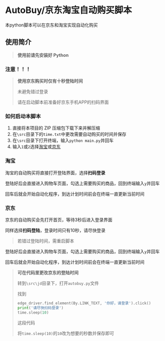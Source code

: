 # AutoBuy/京东淘宝自动购买脚本

本python脚本可以在京东和淘宝实现自动化购买

## 使用简介

> **使用前请先安装好 Python**

### 注意！！！
> **使用京东购买时仅有十秒登陆时间**
> 
> 未避免错过登录
> 
> 请在启动脚本前准备好京东手机APP的扫码界面

### 如何启动本脚本

1. 直接将本项目的 ZIP 压缩包下载下来并解压缩
2. 在`\src`目录下的`time.txt`中更改需要自动购买的时间并保存
3. 在`\src`目录下打开终端，输入`python main.py`并回车
4. 输入`1`或`2`选择[淘宝](#淘宝)或[京东](#京东)

### 淘宝

淘宝的自动购买将直接打开登陆界面，选择**扫码登录**

登陆好后会直接进入购物车页面，勾选上需要购买的商品，回到终端输入`y`并回车

回车后就会开始自动化程序，到达计划时间前会在终端一直更新当前时间

### 京东

京东的自动购买会先打开首页，等待3秒后进入登录界面

同样选择**扫码登陆**，登录时间只有10秒，请尽快登录

> 若错过登陆时间，需重启脚本

登陆好后会直接进入购物车页面，勾选上需要购买的商品，回到终端输入`y`并回车

回车后就会开始自动化程序，到达计划时间前会在终端一直更新当前时间

> **可在代码里更改京东的登陆时间**
> 
> 转到`\src\jd`目录下，打开`autobuy.py`文件
> 
> 找到
> 
>``` python
> edge_driver.find_element(By.LINK_TEXT, '你好，请登录').click()
> print('请尽快扫码登录')
> time.sleep(10)
> ```
> 这段代码
> 
> 将`time.sleep(10)`的`10`改为想要的秒数并保存即可
